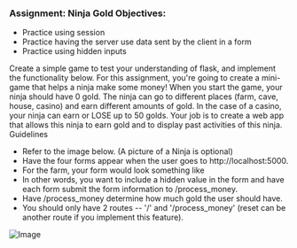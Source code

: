 ### Assignment: Ninja Gold Objectives:
*	Practice using session
*	Practice having the server use data sent by the client in a form
* Practice using hidden inputs

Create a simple game to test your understanding of flask, and implement the functionality below. For this assignment, you're going to create a mini-game that helps 
a ninja make some money! When you start the game, your ninja should have 0 gold. The ninja can go to different places (farm, cave, house, casino) and earn different 
amounts of gold. In the case of a casino, your ninja can earn or LOSE up to 50 golds. Your job is to create a web app that allows this ninja to earn gold and to 
display past activities of this ninja. Guidelines

*	Refer to the image below. (A picture of a Ninja is optional)
*	Have the four forms appear when the user goes to http://localhost:5000.
*	For the farm, your form would look something like
*	In other words, you want to include a hidden value in the form and have each form submit the form information to /process_money.
* Have /process_money determine how much gold the user should have.
*	You should only have 2 routes -- '/' and '/process_money' (reset can be another route if you implement this feature).

![Image](https://github.com/user-attachments/assets/8ddd2133-83de-44f1-9deb-2cd88badfb58)
